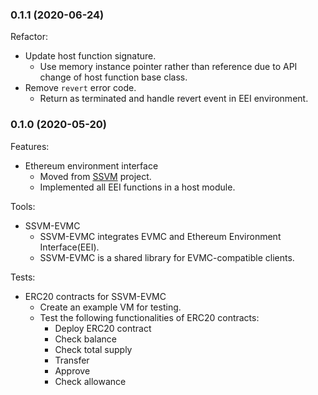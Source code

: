 ### 0.1.1 (2020-06-24)

Refactor:

* Update host function signature.
  * Use memory instance pointer rather than reference due to API change of host function base class.
* Remove `revert` error code.
  * Return as terminated and handle revert event in EEI environment.


### 0.1.0 (2020-05-20)

Features:

* Ethereum environment interface
  * Moved from [SSVM](https://github.com/second-state/SSVM) project.
  * Implemented all EEI functions in a host module.

Tools:

* SSVM-EVMC
  * SSVM-EVMC integrates EVMC and Ethereum Environment Interface(EEI).
  * SSVM-EVMC is a shared library for EVMC-compatible clients.

Tests:

* ERC20 contracts for SSVM-EVMC
  * Create an example VM for testing.
  * Test the following functionalities of ERC20 contracts:
    * Deploy ERC20 contract
    * Check balance
    * Check total supply
    * Transfer
    * Approve
    * Check allowance